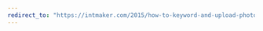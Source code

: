 ```yaml
---
redirect_to: "https://intmaker.com/2015/how-to-keyword-and-upload-photosillustrations-to-microstocks"
---
```

